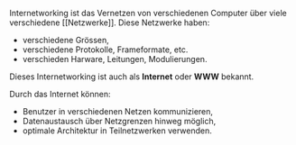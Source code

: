 Internetworking ist das Vernetzen von verschiedenen Computer über viele verschiedene [[Netzwerke]].
Diese Netzwerke haben:
- verschiedene Grössen,
- verschiedene Protokolle, Frameformate, etc.
- verschieden Harware, Leitungen, Modulierungen.

Dieses Internetworking ist auch als **Internet** oder **WWW** bekannt.

Durch das Internet können:
- Benutzer in verschiedenen Netzen kommunizieren,
- Datenaustausch über Netzgrenzen hinweg möglich,
- optimale Architektur in Teilnetzwerken verwenden.
